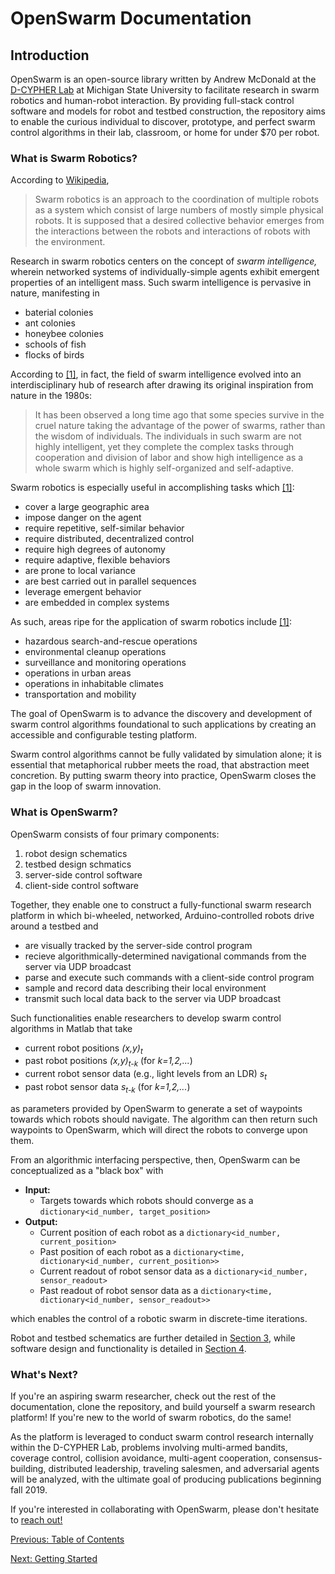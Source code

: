 # OpenSwarm Documentation

## Introduction

OpenSwarm is an open-source library written by Andrew McDonald at the [D-CYPHER Lab](https://www.egr.msu.edu/d-cypher/) at Michigan State University to facilitate research in swarm robotics and human-robot interaction. By providing full-stack control software and models for robot and testbed construction, the repository aims to enable the curious individual to discover, prototype, and perfect swarm control algorithms in their lab, classroom, or home for under \$70 per robot.

### What is Swarm Robotics?

According to [Wikipedia](https://en.wikipedia.org/wiki/Swarm_robotics),

> Swarm robotics is an approach to the coordination of multiple robots as a system which consist of large numbers of mostly simple physical robots. It is supposed that a desired collective behavior emerges from the interactions between the robots and interactions of robots with the environment.

Research in swarm robotics centers on the concept of _swarm intelligence,_ wherein networked systems of individually-simple agents exhibit emergent properties of an intelligent mass. Such swarm intelligence is pervasive in nature, manifesting in

- baterial colonies
- ant colonies
- honeybee colonies
- schools of fish
- flocks of birds

According to [[1]](https://www.sciencedirect.com/science/article/pii/S221491471300024X?via%3Dihub), in fact, the field of swarm intelligence evolved into an interdisciplinary hub of research after drawing its original inspiration from nature in the 1980s:

> It has been observed a long time ago that some species survive in the cruel nature taking the advantage of the power of swarms, rather than the wisdom of individuals. The individuals in such swarm are not highly intelligent, yet they complete the complex tasks through cooperation and division of labor and show high intelligence as a whole swarm which is highly self-organized and self-adaptive.

Swarm robotics is especially useful in accomplishing tasks which [[1]](https://www.sciencedirect.com/science/article/pii/S221491471300024X?via%3Dihub):

- cover a large geographic area
- impose danger on the agent
- require repetitive, self-similar behavior
- require distributed, decentralized control
- require high degrees of autonomy
- require adaptive, flexible behaviors
- are prone to local variance
- are best carried out in parallel sequences
- leverage emergent behavior
- are embedded in complex systems

As such, areas ripe for the application of swarm robotics include [[1]](https://www.sciencedirect.com/science/article/pii/S221491471300024X?via%3Dihub):

- hazardous search-and-rescue operations
- environmental cleanup operations
- surveillance and monitoring operations
- operations in urban areas
- operations in inhabitable climates
- transportation and mobility

The goal of OpenSwarm is to advance the discovery and development of swarm control algorithms foundational to such applications by creating an accessible and configurable testing platform.

Swarm control algorithms cannot be fully validated by simulation alone; it is essential that metaphorical rubber meets the road, that abstraction meet concretion. By putting swarm theory into practice, OpenSwarm closes the gap in the loop of swarm innovation.

### What is OpenSwarm?

OpenSwarm consists of four primary components:

1. robot design schematics
2. testbed design schmatics
3. server-side control software
4. client-side control software

Together, they enable one to construct a fully-functional swarm research platform in which bi-wheeled, networked, Arduino-controlled robots drive around a testbed and

- are visually tracked by the server-side control program
- recieve algorithmically-determined navigational commands from the server via UDP broadcast
- parse and execute such commands with a client-side control program
- sample and record data describing their local environment
- transmit such local data back to the server via UDP broadcast

Such functionalities enable researchers to develop swarm control algorithms in Matlab that take

- current robot positions _(x,y)<sub>t</sub>_
- past robot positions _(x,y)<sub>t-k</sub>_ (for _k=1,2,..._)
- current robot sensor data (e.g., light levels from an LDR) _s<sub>t</sub>_
- past robot sensor data _s<sub>t-k</sub>_ (for _k=1,2,..._)

as parameters provided by OpenSwarm to generate a set of waypoints towards which robots should navigate. The algorithm can then return such waypoints to OpenSwarm, which will direct the robots to converge upon them.

From an algorithmic interfacing perspective, then, OpenSwarm can be conceptualized as a "black box" with

- **Input:**
  - Targets towards which robots should converge as a `dictionary<id_number, target_position>`
- **Output:**
  - Current position of each robot as a `dictionary<id_number, current_position>`
  - Past position of each robot as a `dictionary<time, dictionary<id_number, current_position>>`
  - Current readout of robot sensor data as a `dictionary<id_number, sensor_readout>`
  - Past readout of robot sensor data as a `dictionary<time, dictionary<id_number, sensor_readout>>`

which enables the control of a robotic swarm in discrete-time iterations.

Robot and testbed schematics are further detailed in [Section 3](03-Hardware.md), while software design and functionality is detailed in [Section 4](04-Software.md).

### What's Next?

If you're an aspiring swarm researcher, check out the rest of the documentation, clone the repository, and build yourself a swarm research platform! If you're new to the world of swarm robotics, do the same!

As the platform is leveraged to conduct swarm control research internally within the D-CYPHER Lab, problems involving multi-armed bandits, coverage control, collision avoidance, multi-agent cooperation, consensus-building, distributed leadership, traveling salesmen, and adversarial agents will be analyzed, with the ultimate goal of producing publications beginning fall 2019.

If you're interested in collaborating with OpenSwarm, please don't hesitate to [reach out!](A2-Contact.md)

<a href=00-Table-of-Contents.md>Previous: Table of Contents</a>

<a href=02-Getting-Started.md>Next: Getting Started</a>
